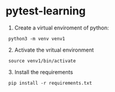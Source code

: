 # pytest-learning

1. Create a virtual enviroment of python:
```
 python3 -m venv venv1
```
2. Activate the vritual environment
```
 source venv1/bin/activate
```
3. Install the requirements
```
 pip install -r requirements.txt
```

